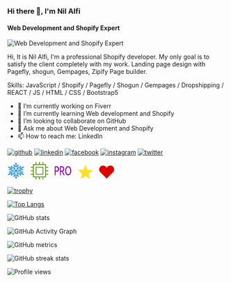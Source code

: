 ### Hi there 👋, I'm Nil Alfi
#### Web Development and Shopify Expert
![Web Development and Shopify Expert](https://scontent.fdac99-1.fna.fbcdn.net/v/t39.30808-6/s960x960/273372639_642808190305060_8957541806536585290_n.jpg?_nc_cat=110&ccb=1-5&_nc_sid=e3f864&_nc_eui2=AeGPI_NoHo0ijF-tP8BoUB7UEcyhUZ9QgyARzKFRn1CDIAcsuEGVGeMSbSSakEcHVvc8uHBb9Y0Fwm3lj_6EgZeg&_nc_ohc=My4fSv1NEKEAX-fJN42&_nc_ht=scontent.fdac99-1.fna&oh=00_AT8QSQWkAF-10IjzZV9KFeE2WDsR6_BfIjkXUyDEthRaiw&oe=620E9735)

Hi, It is Nil Alfi, I'm a professional Shopify developer. My only goal is to satisfy the client completely with my work. Landing page design with Pagefly, shogun, Gempages, Zipify Page builder.

Skills: JavaScript / Shopify / Pagefly / Shogun / Gempages / Dropshipping  / REACT / JS / HTML / CSS / Bootstrap5

- 🔭 I’m currently working on Fiverr 
- 🌱 I’m currently learning Web development and Shopify 
- 👯 I’m looking to collaborate on GitHub 
- 💬 Ask me about Web Development and Shopify 
- 📫 How to reach me: LinkedIn 


[<img src='https://cdn.jsdelivr.net/npm/simple-icons@3.0.1/icons/github.svg' alt='github' height='40'>](https://github.com/NilAlfi)  [<img src='https://cdn.jsdelivr.net/npm/simple-icons@3.0.1/icons/linkedin.svg' alt='linkedin' height='40'>](https://www.linkedin.com/in/nil-alfi/)  [<img src='https://cdn.jsdelivr.net/npm/simple-icons@3.0.1/icons/facebook.svg' alt='facebook' height='40'>](https://www.facebook.com/NilAlfi2)  [<img src='https://cdn.jsdelivr.net/npm/simple-icons@3.0.1/icons/instagram.svg' alt='instagram' height='40'>](https://www.instagram.com/nil_alfi/)  [<img src='https://cdn.jsdelivr.net/npm/simple-icons@3.0.1/icons/twitter.svg' alt='twitter' height='40'>](https://twitter.com/Nil_Alfi2)  

<a href='https://archiveprogram.github.com/'><img src='https://raw.githubusercontent.com/acervenky/animated-github-badges/master/assets/acbadge.gif' width='40' height='40'></a> <a href='https://docs.github.com/en/developers'><img src='https://raw.githubusercontent.com/acervenky/animated-github-badges/master/assets/devbadge.gif' width='40' height='40'></a> <a href='https://github.com/pricing'><img src='https://raw.githubusercontent.com/acervenky/animated-github-badges/master/assets/pro.gif' width='40' height='40'></a> <a href='https://stars.github.com/'><img src='https://raw.githubusercontent.com/acervenky/animated-github-badges/master/assets/starbadge.gif' width='35' height='35'></a> <a href='https://docs.github.com/en/github/supporting-the-open-source-community-with-github-sponsors'><img src='https://raw.githubusercontent.com/acervenky/animated-github-badges/master/assets/sponsorbadge.gif' width='35' height='35'></a> 

[![trophy](https://github-profile-trophy.vercel.app/?username=NilAlfi)](https://github.com/ryo-ma/github-profile-trophy)

[![Top Langs](https://github-readme-stats.vercel.app/api/top-langs/?username=NilAlfi)](https://github.com/anuraghazra/github-readme-stats)

![GitHub stats](https://github-readme-stats.vercel.app/api?username=NilAlfi&show_icons=true&count_private=true)  

![GitHub Activity Graph](https://activity-graph.herokuapp.com/graph?username=NilAlfi)  

![GitHub metrics](https://metrics.lecoq.io/NilAlfi)  

![GitHub streak stats](https://github-readme-streak-stats.herokuapp.com/?user=NilAlfi)  

![Profile views](https://gpvc.arturio.dev/NilAlfi)  
